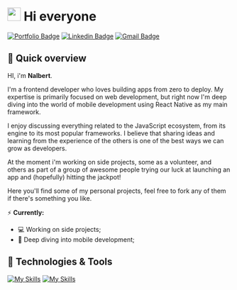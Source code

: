 # <img src="https://media.giphy.com/media/hvRJCLFzcasrR4ia7z/giphy.gif" width="30px"> Hi everyone 
[![Portfolio Badge](https://img.shields.io/badge/nalbertdev.com-71717a?logo=naver&logoColor=white&logoWidth=12&link=https://nalbertdev.com)](https://nalbertdev.com) 
[![Linkedin Badge](https://img.shields.io/badge/nalbertcerqueira-blue?logo=Linkedin&logoColor=white&link=https://www.linkedin.com/in/nalbert-cerqueira)](https://www.linkedin.com/in/nalbert-cerqueira) 
[![Gmail Badge](https://img.shields.io/badge/nalbertc.p@gmail.com-c14438?logo=Gmail&logoColor=white&link=mailto:nalbertc.p@gmail.com)](mailto:nalbertc.p@gmail.com)

## 💬 Quick overview

HI, i'm **Nalbert**. 

I'm a frontend developer who loves building apps from zero to deploy. My expertise is primarily focused on web development, but right now I'm deep diving into the world of mobile development using React Native as my main framework. 

I enjoy discussing everything related to the JavaScript ecosystem, from its engine to its most popular frameworks. I believe that sharing ideas and learning from the experience of the others is one of the best ways we can grow as developers.

At the moment i'm working on side projects, some as a volunteer, and others as part of a group of awesome people trying our luck at launching an app and (hopefully) hitting the jackpot!

Here you'll find some of my personal projects, feel free to fork any of them if there's something you like.

⚡ **Currently:**
* 💻 Working on side projects;
* 📱 Deep diving into mobile development;

## 🔧 Technologies & Tools

[![My Skills](https://skillicons.dev/icons?i=html,css,js,ts,react,redux,next,tailwind,sass,styledcomponents,nodejs,expressjs)](https://skillicons.dev)
[![My Skills](https://skillicons.dev/icons?i=postman,git,github,webpack,vscode,linux,mysql,mongodb,figma)](https://skillicons.dev)
